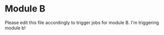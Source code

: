 # Module B

Please edit this file accordingly to trigger jobs for module B.
 I'm triggering module b!
